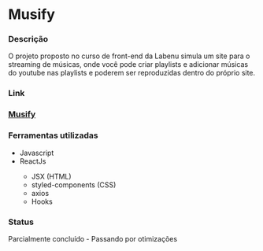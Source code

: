 # Musify

<h3>Descrição</h3>
<p>O projeto proposto no curso de front-end da Labenu simula um site para o streaming de músicas, onde você pode criar playlists e adicionar músicas do youtube nas playlists e poderem ser reproduzidas dentro do próprio site.</p>

<h3>Link<h3>
  <a href="afraid-amusement.surge.sh" targe="_blank">Musify</a>

<h3>Ferramentas utilizadas</h3>
<ul>
  <li>Javascript</li>
  <li>ReactJs</li>
  <ul>
    <li>JSX (HTML)</li>
    <li>styled-components (CSS)</li>
    <li>axios</li>
    <li>Hooks</li>
  </ul>
</ul>

<h3>Status</h3>
<p>Parcialmente concluído - Passando por otimizações</p>
